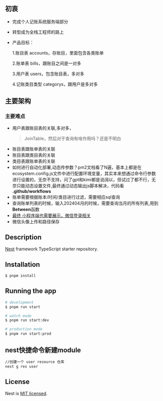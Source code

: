 ## 初衷

- 完成个人记账系统服务端部分
- 转型成为全栈工程师的路上
- 产品目标：

  1.账目表 accounts，存账目，里面包含各类账单

  2.账单表 bills，跟账目之间是一对多

  3.用户表 users，包含账目表，多对多

  4.记账类目类型 categorys，跟用户是多对多

## 主要架构

### 主要难点

- 用户表跟账目表的关联,多对多，
  > JoinTable，然后对于查询有啥作用吗？还是不明白
- 账目表跟账单表的关联
- 账目表跟类目表的关联
- 类目表跟账单表的关联
- 如何进行自动化部署,动态传参数？pm2文档看了N遍，基本上都是在 ecosystem.config.js文件中进行配置环境变量，其实本来想通过命令行参数进行设置的，无奈不支持，问了gpt和kimi都是说阔以，但试过了都不行，无奈只能动态设置文件,最终通过动态输出js脚本解决，代码看 **.github/workflows**
- 账单需要根据账本/时间/类目进行过滤，需要相应sql查询
- 查询账单列表的时候，输入202404月的时候，需要查询当月的所有列表,用到**Between**函数
- [最终 小程序端也需要展示，微信登录相关](https://developers.weixin.qq.com/miniprogram/dev/framework/open-ability/login.html)
- 微信头像上传和路径保存

## Description

[Nest](https://github.com/nestjs/nest) framework TypeScript starter repository.

## Installation

```bash
$ pnpm install
```

## Running the app

```bash
# development
$ pnpm run start

# watch mode
$ pnpm run start:dev

# production mode
$ pnpm run start:prod
```

## nest快捷命令新建module

```bash
//创建一个 user resource 仓库
nest g res user
```

## License

Nest is [MIT licensed](LICENSE).
